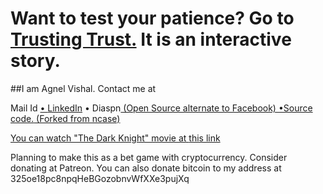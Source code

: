 
# Want to test your patience? Go to <a href="https://agnelvishal.github.io/TrustingTrust">Trusting Trust.</a> It is an interactive story.


##I am Agnel Vishal. Contact me at 


Mail Id <a href="mailto:agnelvishal@gmail.com">• <a href="https://www.linkedin.com/in/agnel-vishal-3a419694">LinkedIn</a> • Diaspn<a href="https://diasp.in/people/63ba3c801f59013415b3001a4acf2b98"> (Open Source alternate to Facebook) 
•Source code.<a href="https://github.com/agnelvishal/TrustingTrust"> (Forked from ncase) 

You can watch "The Dark Knight" movie at <a href="http://prourls.co/uqoq">this link</a> 

Planning to make this as a bet game with cryptocurrency. Consider donating at Patreon. You can also donate bitcoin to my address at 325oe18pc8npqHeBGozobnvWfXXe3pujXq
